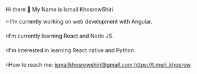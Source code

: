  Hi there 👋
My Name is Ismail KhosrowShiri

◽ I’m currently working on web development with Angular. 

◽I’m currently learning React and Node JS.

◽I'm interested in learning React native and Python.

◽How to reach me: ismailkhosrowshiri@gmail.com,https://t.me/i_khosrow
